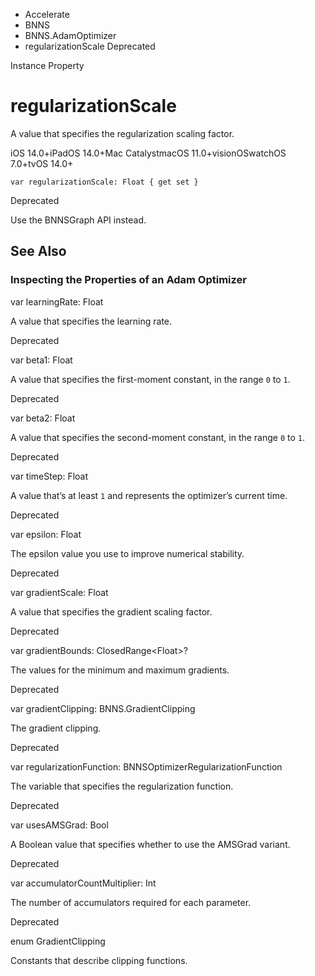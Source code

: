 

- Accelerate
- BNNS
- BNNS.AdamOptimizer
-  regularizationScale Deprecated

Instance Property

# regularizationScale

A value that specifies the regularization scaling factor.

iOS 14.0+iPadOS 14.0+Mac CatalystmacOS 11.0+visionOSwatchOS 7.0+tvOS 14.0+

``` source
var regularizationScale: Float { get set }
```

Deprecated

Use the BNNSGraph API instead.

## See Also

### Inspecting the Properties of an Adam Optimizer

var learningRate: Float

A value that specifies the learning rate.

Deprecated

var beta1: Float

A value that specifies the first-moment constant, in the range `0` to `1`.

Deprecated

var beta2: Float

A value that specifies the second-moment constant, in the range `0` to `1`.

Deprecated

var timeStep: Float

A value that’s at least `1` and represents the optimizer’s current time.

Deprecated

var epsilon: Float

The epsilon value you use to improve numerical stability.

Deprecated

var gradientScale: Float

A value that specifies the gradient scaling factor.

Deprecated

var gradientBounds: ClosedRange&lt;Float>?

The values for the minimum and maximum gradients.

Deprecated

var gradientClipping: BNNS.GradientClipping

The gradient clipping.

Deprecated

var regularizationFunction: BNNSOptimizerRegularizationFunction

The variable that specifies the regularization function.

Deprecated

var usesAMSGrad: Bool

A Boolean value that specifies whether to use the AMSGrad variant.

Deprecated

var accumulatorCountMultiplier: Int

The number of accumulators required for each parameter.

Deprecated

enum GradientClipping

Constants that describe clipping functions.

